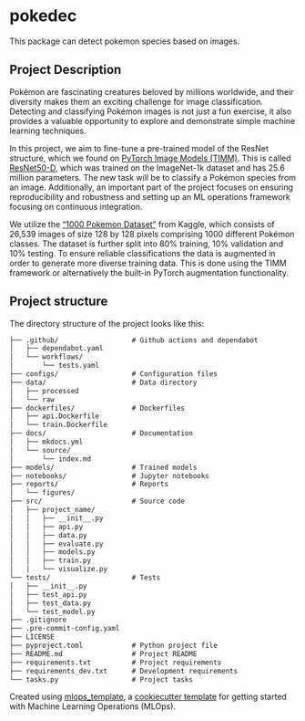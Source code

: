 # pokedec
This package can detect pokemon species based on images.

## Project Description
Pokémon are fascinating creatures beloved by millions worldwide, and their diversity makes them an exciting challenge for image classification. Detecting and classifying Pokémon images is not just a fun exercise, it also provides a valuable opportunity to explore and demonstrate simple machine learning techniques.

In this project, we aim to fine-tune a pre-trained model of the ResNet structure, which we found on [PyTorch Image Models (TIMM)](https://github.com/huggingface/pytorch-image-models?tab=readme-ov-file). This is called [ResNet50-D](https://huggingface.co/timm/resnet50d.ra4_e3600_r224_in1k), which was trained on the  ImageNet-1k dataset and has 25.6 million parameters. The new task will be to classify a Pokémon species from an image. Additionally, an important part of the project focuses on ensuring reproducibility and robustness and setting up an ML operations framework focusing on continuous integration.

We utilize the [“1000 Pokemon Dataset”](https://www.kaggle.com/datasets/noodulz/pokemon-dataset-1000?select=pokemon-dataset-1000) from Kaggle, which consists of 26,539 images of size 128 by 128 pixels comprising 1000 different Pokémon classes. The dataset is further split into 80% training, 10% validation and 10% testing. To ensure reliable classifications the data is augmented in order to generate more diverse training data. This is done using the TIMM framework or alternatively the built-in PyTorch augmentation functionality.

## Project structure
The directory structure of the project looks like this:
```txt
├── .github/                  # Github actions and dependabot
│   ├── dependabot.yaml
│   └── workflows/
│       └── tests.yaml
├── configs/                  # Configuration files
├── data/                     # Data directory
│   ├── processed
│   └── raw
├── dockerfiles/              # Dockerfiles
│   ├── api.Dockerfile
│   └── train.Dockerfile
├── docs/                     # Documentation
│   ├── mkdocs.yml
│   └── source/
│       └── index.md
├── models/                   # Trained models
├── notebooks/                # Jupyter notebooks
├── reports/                  # Reports
│   └── figures/
├── src/                      # Source code
│   ├── project_name/
│   │   ├── __init__.py
│   │   ├── api.py
│   │   ├── data.py
│   │   ├── evaluate.py
│   │   ├── models.py
│   │   ├── train.py
│   │   └── visualize.py
└── tests/                    # Tests
│   ├── __init__.py
│   ├── test_api.py
│   ├── test_data.py
│   └── test_model.py
├── .gitignore
├── .pre-commit-config.yaml
├── LICENSE
├── pyproject.toml            # Python project file
├── README.md                 # Project README
├── requirements.txt          # Project requirements
├── requirements_dev.txt      # Development requirements
└── tasks.py                  # Project tasks
```


Created using [mlops_template](https://github.com/SkafteNicki/mlops_template),
a [cookiecutter template](https://github.com/cookiecutter/cookiecutter) for getting
started with Machine Learning Operations (MLOps).
